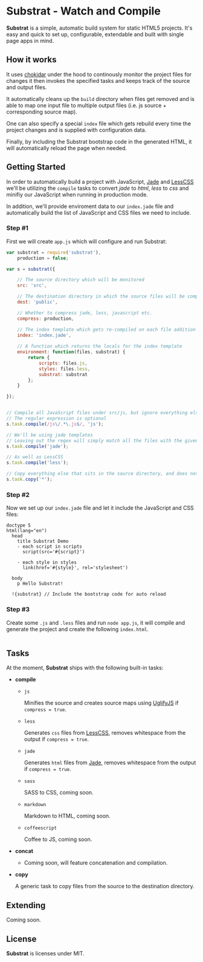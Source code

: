 # Substrat - Watch and Compile

**Substrat** is a simple, automatic build system for static HTML5 projects. 
It's easy and quick to set up, configurable, extendable and built with single 
page apps in mind.


## How it works

It uses [chokidar](https://github.com/paulmillr/chokidar) under the hood to continously monitor the project 
files for changes it then invokes the specified tasks and keeps track of the source 
and output files.

It automatically cleans up the `build` directory when files get removed and is able 
to map one input file to multiple output files (i.e. js source + corresponding source map).

One can also specify a special `index` file which gets rebuild every time the project 
changes and is supplied with configuration data.

Finally, by including the Substrat bootstrap code in the generated HTML, it will 
automatically reload the page when needed.


## Getting Started

In order to automatically build a project with JavaScript, 
[Jade](http.//jade-lang.org/) and [LessCSS](http://lesscss.org/) we'll be 
utilizing the `compile` tasks to convert *jade* to *html*, *less* to *css* and 
minifiy our JavaScript when running in production mode.

In addition, we'll provide enviroment data to our `index.jade` file and automatically 
build the list of JavaScript and CSS files we need to include.


### Step #1

First we will create `app.js` which will configure and run Substrat:

```javascript
var substrat = require('substrat'),
    production = false;

var s = substrat({

    // The source directory which will be monitored
    src: 'src', 

    // The destination directory in which the source files will be compiled / copied
    dest: 'public',

    // Whether to compress jade, less, javascript etc.
    compress: production,

    // The index template which gets re-compiled on each file addition / removal
    index: 'index.jade',
    
    // A function which returns the locals for the index template
    environment: function(files, substrat) {
        return {
            scripts: files.js,
            styles: files.less,
            substrat: substrat
        };
    }

});


// Compile all JavaScript files under src/js, but ignore everything else (i.e. /lib/jquery.min.js)
// The regular expression is optional
s.task.compile(/js\/.*\.js$/, 'js');

// We'll be using jade templates
// Leaving out the regex will simply match all the files with the given extension
s.task.compile('jade');

// As well as LessCSS
s.task.compile('less');

// Copy everything else that sits in the source directory, and does not match any of the above tasks
s.task.copy('*');

```

### Step #2

Now we set up our `index.jade` file and let it include the JavaScript and CSS files:

```jade
doctype 5
html(lang="en")
  head
    title Substrat Demo
    - each script in scripts
      script(src='#{script}')

    - each style in styles
      link(href='#{style}', rel='stylesheet')

  body
    p Hello Substrat!

  !{substrat} // Include the bootstrap code for auto reload
```


### Step #3

Create some `.js` and `.less` files and run `node app.js`, it will compile and 
generate the project and create the following `index.html`.


```html


```


## Tasks

At the moment, **Substrat** ships with the following built-in tasks:

- __compile__

    - `js`

        Minifies the source and creates source maps using 
        [UglifyJS](https://github.com/mishoo/UglifyJS2) if `compress = true`.

    - `less`

        Generates `css` files from [LessCSS](http://lesscss.org/), removes 
        whitespace from the output if `compress = true`.

    - `jade`

        Generates `html` files from [Jade](http.//jade-lang.org/), removes 
        whitespace from the output if `compress = true`.

    - `sass`

        SASS to CSS, coming soon.

    - `markdown`

        Markdown to HTML, coming soon.

    - `coffeescript`

        Coffee to JS, coming soon.

- __concat__

    - Coming soon, will feature concatenation and compilation.

- __copy__

    A generic task to copy files from the source to the destination directory.


## Extending

Coming soon.


## License

**Substrat** is licenses under MIT.
